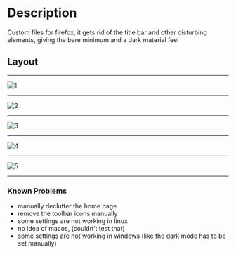 # Description

Custom files for firefox, it gets rid of the title bar and other disturbing elements, giving the bare minimum and a dark material feel

## Layout
----------------------------------------------

![1](https://github.com/user-attachments/assets/a030f8d6-c76d-4647-8c90-bfa71ff2d250)

------------------------------------------------
![2](https://github.com/user-attachments/assets/2b59e4e0-7a75-4c54-861a-89b3265f3770)

------------------------------------------------

![3](https://github.com/user-attachments/assets/61eb432b-1fab-436d-b911-88a2605aba1c)

------------------------------------------------

![4](https://github.com/user-attachments/assets/73dd5ed9-afaa-4dc1-8456-07d9cc7084f4)

------------------------------------------------

![5](https://github.com/user-attachments/assets/337eb2a0-d940-449e-98a2-f20fb0d72d2d)


------------------------------------------------

### Known Problems

- manually declutter the home page  
- remove the toolbar icons manually
- some settings are not working in linux
- no idea of macos, (couldn't test that)
- some settings are not working in windows (like the dark mode has to be set manually)
